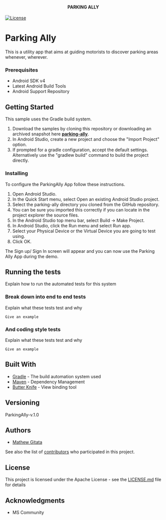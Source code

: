 <h4 align="center">PARKING ALLY</h4>

<a target="_blank" href="LICENSE"><img src="http://img.shields.io/:license-apache-blue.svg" alt="License" /></a>

</p>


# Parking Ally

This is a utility app that aims at guiding motorists to discover parking areas whenever, wherever.

### Prerequisites

* Android SDK v4
* Latest Android Build Tools
* Android Support Repository

## Getting Started

This sample uses the Gradle build system.
1. Download the samples by cloning this repository or downloading an archived snapshot here **[parking-ally](https://github.com/gitatam/parking-ally.git)**.
2. In Android Studio, create a new project and choose the "Import Project" option.
3. If prompted for a gradle configuration, accept the default settings. Alternatively use the "gradlew build" command to build the project directly.


### Installing

To configure the ParkingAlly App follow these instructions.
1. Open Android Studio.
2. In the Quick Start menu, select Open an existing Android Studio project.
3. Select the parking-ally directory you cloned from the GitHub repository.
4. You can be sure you imported this correctly if you can locate in the project explorer the source files.
5. In the Android Studio top menu bar, select Build -> Make Project.
6. In Android Studio, click the Run menu and select Run app.
7. Select your Physical Device or the  Virtual Device you are going to test using.
7. Click OK.

The Sign up/ Sign In screen will appear and you can now use the Parking Ally App during the demo.


## Running the tests

Explain how to run the automated tests for this system

### Break down into end to end tests

Explain what these tests test and why

```
Give an example
```

### And coding style tests

Explain what these tests test and why

```
Give an example
```

## Built With

* [Gradle](https://gradle.org/) - The build automation system used
* [Maven](https://maven.apache.org/) - Dependency Management
* [Butter Knife](https://jakewharton.github.io/butterknife/) - View binding tool

## Versioning

ParkingAlly-v.1.0

## Authors

* [Mathew Gitata](https://github.com/gitatam)

See also the list of [contributors](https://github.com/your/project/contributors) who participated in this project.

## License

This project is licensed under the Apache License - see the [LICENSE.md](LICENSE.md) file for details

## Acknowledgments

* MS Community

